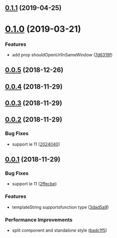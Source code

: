 <a name="0.1.1"></a>
## [0.1.1](https://github.com/be-fe/issue-reporter-web/compare/v0.1.0...v0.1.1) (2019-04-25)



<a name="0.1.0"></a>
# [0.1.0](https://github.com/be-fe/issue-reporter-web/compare/v0.0.5...v0.1.0) (2019-03-21)


### Features

* add prop shouldOpenUrlInSameWindow ([7d6319f](https://github.com/be-fe/issue-reporter-web/commit/7d6319f))



<a name="0.0.5"></a>
## [0.0.5](https://github.com/be-fe/issue-reporter-web/compare/v0.0.4...v0.0.5) (2018-12-26)



<a name="0.0.4"></a>
## [0.0.4](https://github.com/be-fe/issue-reporter-web/compare/v0.0.3...v0.0.4) (2018-11-29)



<a name="0.0.3"></a>
## [0.0.3](https://github.com/be-fe/issue-reporter-web/compare/v0.0.2...v0.0.3) (2018-11-29)



<a name="0.0.2"></a>
## [0.0.2](https://github.com/be-fe/issue-reporter-web/compare/v0.0.1...v0.0.2) (2018-11-29)


### Bug Fixes

* support ie 11 ([2024040](https://github.com/be-fe/issue-reporter-web/commit/2024040))



<a name="0.0.1"></a>
## [0.0.1](https://github.com/be-fe/issue-reporter-web/compare/badc1f5...v0.0.1) (2018-11-29)


### Bug Fixes

* support ie 11 ([2ffecbe](https://github.com/be-fe/issue-reporter-web/commit/2ffecbe))


### Features

* templateString supportsfunction type ([3dad5a9](https://github.com/be-fe/issue-reporter-web/commit/3dad5a9))


### Performance Improvements

* split component and standalone style ([badc1f5](https://github.com/be-fe/issue-reporter-web/commit/badc1f5))



